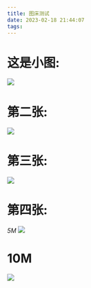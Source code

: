 ```yaml
---
title: 图床测试
date: 2023-02-18 21:44:07
tags:
---
```

# 这是小图:
![](https://cdn.summer98.eu.org/https://github.com/anxiaoliao/kkndp/blob/master/img/9787.jpg)

# 第二张:
![](https://cdn.summer98.eu.org/https://github.com/anxiaoliao/kkndp/blob/master/img/6.png)

# 第三张:
![](https://cdn.summer98.eu.org/https://github.com/anxiaoliao/kkndp/blob/master/img/747963.jpg)

# 第四张:
*5M*
![](https://cdn.summer98.eu.org/https://github.com/anxiaoliao/kkndp/blob/master/img/493.jpg)

# 10M

![](https://cdn.summer98.eu.org/https://github.com/anxiaoliao/kkndp/blob/master/img/1676733964991.png)
